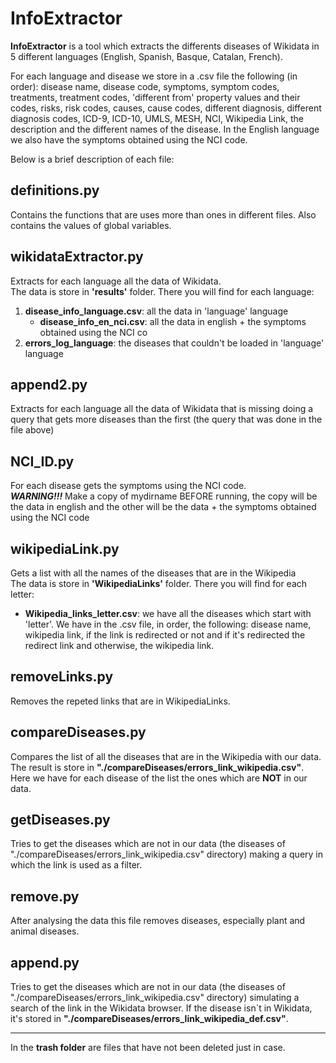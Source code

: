 InfoExtractor
=======

**InfoExtractor** is a tool which extracts the differents diseases of Wikidata in 5 different languages (English, Spanish, Basque, Catalan, French).  

For each language and disease we store in a .csv file the following (in order): disease name, disease code, symptoms, symptom codes, treatments, treatment codes, 'different from' property values and their codes, risks, risk codes, causes, cause codes, different diagnosis, different diagnosis codes, ICD-9, ICD-10, UMLS, MESH, NCI, Wikipedia Link, the description and the different names of the disease.
In the English language we also have the symptoms obtained using the NCI code.

Below is a brief description of each file:

definitions.py
-----------
Contains the functions that are uses more than ones in different files. Also contains the values of global variables.


wikidataExtractor.py 
-----------
Extracts for each language all the data of Wikidata.  
The data is store in **'results'** folder. There you will find for each language:  
1. **disease_info_language.csv**: all the data in 'language' language
	- **disease_info_en_nci.csv**: all the data in english + the symptoms obtained using the NCI co
2. **errors_log_language**: the diseases that couldn't be loaded in 'language' language     


append2.py 
-----------
Extracts for each language all the data of Wikidata that is missing doing a query that gets more diseases than the first (the query that was done in the file above) 


NCI_ID.py
-----------
For each disease gets the symptoms using the NCI code.  
_**WARNING!!!**_ Make a copy of mydirname BEFORE running, the copy will be the data in english and the other will be the data + the symptoms obtained using the NCI code


wikipediaLink.py
-----------
Gets a list with all the names of the diseases that are in the Wikipedia  
The data is store in **'WikipediaLinks'** folder. There you will find for each letter:  
- **Wikipedia_links_letter.csv**: we have all the diseases which start with 'letter'. We have in the .csv file, in order, the following: disease name, wikipedia link, if the link is redirected or not and if it's redirected the redirect link and otherwise, the wikipedia link.
		
		
removeLinks.py
-----------
Removes the repeted links that are in WikipediaLinks.
	
		
compareDiseases.py
-----------
Compares the list of all the diseases that are in the Wikipedia with our data.
The result is store in **"./compareDiseases/errors_link_wikipedia.csv"**. Here we have for each disease of the list the ones which are **NOT** in our data.
	

getDiseases.py 
-----------
Tries to get the diseases which are not in our data (the diseases of "./compareDiseases/errors_link_wikipedia.csv" directory) making a query in which the link is used as a filter.


remove.py 
-----------
After analysing the data this file removes diseases, especially plant and animal diseases.


append.py
-----------
Tries to get the diseases which are not in our data (the diseases of "./compareDiseases/errors_link_wikipedia.csv" directory) simulating a search of the link in the Wikidata browser. If the disease isn`t in Wikidata, it's stored in **"./compareDiseases/errors_link_wikipedia_def.csv"**.

---

In the **trash folder** are files that have not been deleted just in case. 
